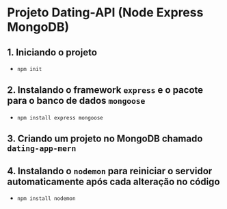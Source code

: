 Projeto Dating-API (Node Express MongoDB)
=====================================

## 1. Iniciando o projeto
- `npm init`

## 2. Instalando o framework `express` e o pacote para o banco de dados `mongoose`
- `npm install express mongoose`

## 3. Criando um projeto no MongoDB chamado `dating-app-mern`

## 4. Instalando o `nodemon` para reiniciar o servidor automaticamente após cada alteração no código
- `npm install nodemon`